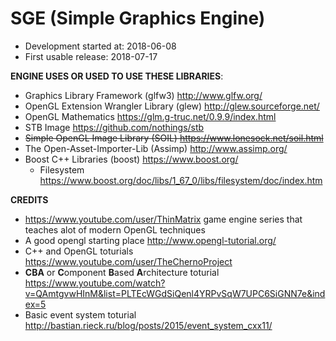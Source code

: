 # SGE (Simple Graphics Engine)
* Development started at: 2018-06-08
* First usable release: 2018-07-17


**ENGINE USES OR USED TO USE THESE LIBRARIES**:
* Graphics Library Framework (glfw3) http://www.glfw.org/
* OpenGL Extension Wrangler Library (glew) http://glew.sourceforge.net/
* OpenGL Mathematics https://glm.g-truc.net/0.9.9/index.html
* STB Image https://github.com/nothings/stb
* ~~Simple OpenGL Image Library (SOIL) https://www.lonesock.net/soil.html~~
* The Open-Asset-Importer-Lib (Assimp) http://www.assimp.org/
* Boost C++ Libraries (boost) https://www.boost.org/ 
  * Filesystem https://www.boost.org/doc/libs/1_67_0/libs/filesystem/doc/index.htm

**CREDITS**
* https://www.youtube.com/user/ThinMatrix game engine series that teaches alot of modern OpenGL techniques
* A good opengl starting place http://www.opengl-tutorial.org/
* C++ and OpenGL toturials https://www.youtube.com/user/TheChernoProject
* **CBA** or **C**omponent **B**ased **A**rchitecture toturial https://www.youtube.com/watch?v=QAmtgvwHInM&list=PLTEcWGdSiQenl4YRPvSqW7UPC6SiGNN7e&index=5
*  Basic event system toturial http://bastian.rieck.ru/blog/posts/2015/event_system_cxx11/
